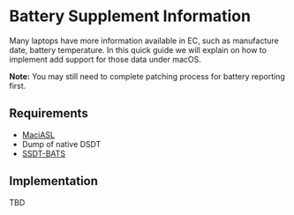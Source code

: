 #  Battery Supplement Information

Many laptops have more information available in EC, such as manufacture date, battery temperature.
In this quick guide we will explain on how to implement add support for those data under macOS.

**Note:** You may still need to complete patching process for battery reporting first.

## Requirements

- [MaciASL](https://github.com/acidanthera/MaciASL)
- Dump of native DSDT
- [SSDT-BATS](https://github.com/acidanthera/VirtualSMC/blob/master/Docs/SSDT-BATS.dsl)

## Implementation
TBD
